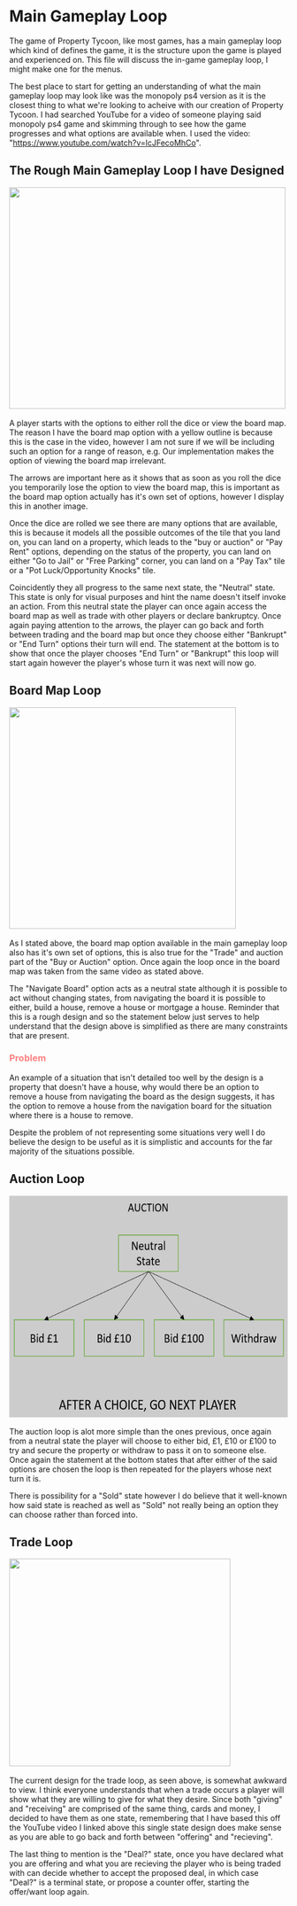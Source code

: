 <h1>Main Gameplay Loop</h1>

The game of Property Tycoon, like most games, has a main gameplay loop which kind of defines the game, it is the structure upon the game is played and experienced on. This file will discuss the in-game gameplay loop, I might make one for the menus.

The best place to start for getting an understanding of what the main gameplay loop may look like was the monopoly ps4 version as it is the closest thing to what we're looking to acheive with our creation of Property Tycoon. I had searched YouTube for a video of someone playing said monopoly ps4 game and skimming through to see how the game progresses and what options are available when. I used the video: "https://www.youtube.com/watch?v=lcJFecoMhCo".

<h2>The Rough Main Gameplay Loop I have Designed</h2>
<img src = "Lowkey-Awesome-Developers/Gameplay-Loops/blob/master/main-gameplay-loop-design.PNG" style = "height:400px;width:500px"/><br>

A player starts with the options to either roll the dice or view the board map. The reason I have the board map option with a yellow outline is because this is the case in the video, however I am not sure if we will be including such an option for a range of reason, e.g. Our implementation makes the option of viewing the board map irrelevant. 

The arrows are important here as it shows that as soon as you roll the dice you temporarily lose the option to view the board map, this is important as the board map option actually has it's own set of options, however I display this in another image.

Once the dice are rolled we see there are many options that are available, this is because it models all the possible outcomes of the tile that you land on, you can land on a property, which leads to the "buy or auction" or "Pay Rent" options, depending on the status of the property, you can land on either "Go to Jail" or "Free Parking" corner, you can land on a "Pay Tax" tile or a "Pot Luck/Opportunity Knocks" tile.

Coincidently they all progress to the same next state, the "Neutral" state. This state is only for visual purposes and hint the name doesn't itself invoke an action. From this neutral state the player can once again access the board map as well as trade with other players or declare bankruptcy. Once again paying attention to the arrows, the player can go back and forth between trading and the board map but once they choose either "Bankrupt" or "End Turn" options their turn will end. The statement at the bottom is to show that once the player chooses "End Turn" or "Bankrupt" this loop will start again however the player's whose turn it was next will now go.

<h2>Board Map Loop</h2>
<img src = "Lowkey-Awesome-Developers/Gameplay-Loops/blob/master/board-map-loop-design.PNG" style = "height:400px;width:410px"/><br>

As I stated above, the board map option available in the main gameplay loop also has it's own set of options, this is also true for the "Trade" and auction part of the "Buy or Auction" option. Once again the loop once in the board map was taken from the same video as stated above. 

The "Navigate Board" option acts as a neutral state although it is possible to act without changing states, from navigating the board it is possible to either, build a house, remove a house or mortgage a house. Reminder that this is a rough design and so the statement below just serves to help understand that the design above is simplified as there are many constraints that are present. 

<h3 style = "color:#ff8080">Problem</h3>
An example of a situation that isn't detailed too well by the design is a property that doesn't have a house, why would there be an option to remove a house from navigating the board as the design suggests, it has the option to remove a house from the navigation board for the situation where there is a house to remove.

Despite the problem of not representing some situations very well I do believe the design to be useful as it is simplistic and accounts for the far majority of the situations possible.

<h2>Auction Loop</h2>
<img src = "auction-loop-design.PNG" style = "height:400px;width:575px"/>

The auction loop is alot more simple than the ones previous, once again from a neutral state the player will choose to either bid, £1, £10 or £100 to try and secure the property or withdraw to pass it on to someone else. Once again the statement at the bottom states that after either of the said options are chosen the loop is then repeated for the players whose next turn it is.

There is possibility for a "Sold" state however I do believe that it well-known how said state is reached as well as "Sold" not really being an option they can choose rather than forced into.

<h2>Trade Loop</h2>
<img src = "Lowkey-Awesome-Developers/Gameplay-Loops/blob/master/trade-loop-design.PNG" style = "height:375px;width:400px"/>

The current design for the trade loop, as seen above, is somewhat awkward to view. I think everyone understands that when a trade occurs a player will show what they are willing to give for what they desire. Since both "giving" and "receiving" are comprised of the same thing, cards and money, I decided to have them as one state, remembering that I have based this off the YouTube video I linked above this single state design does make sense as you are able to go back and forth between "offering" and "recieving".

The last thing to mention is the "Deal?" state, once you have declared what you are offering and what you are recieving the player who is being traded with can decide whether to accept the proposed deal, in which case "Deal?" is a terminal state, or propose a counter offer, starting the offer/want loop again. 
